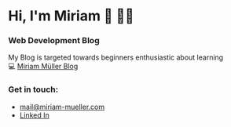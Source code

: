 # Hi, I'm Miriam 🖖 👩‍💻

### Web Development Blog
My Blog is targeted towards beginners enthusiastic about learning  
💻 [Miriam Müller Blog](https://www.miriam-mueller.com)
       
### Get in touch:  
  - mail@miriam-mueller.com
  - [Linked In](https://www.linkedin.com/in/miriam-m%C3%BCller-bb1920200/)
